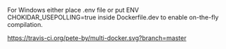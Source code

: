 For Windows either place .env file or put ENV CHOKIDAR_USEPOLLING=true inside Dockerfile.dev to enable on-the-fly compilation.

https://travis-ci.org/pete-by/multi-docker.svg?branch=master
